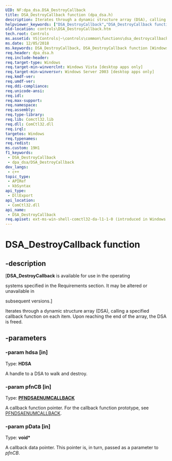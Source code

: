 ```yaml
---
UID: NF:dpa_dsa.DSA_DestroyCallback
title: DSA_DestroyCallback function (dpa_dsa.h)
description: Iterates through a dynamic structure array (DSA), calling a specified callback function on each item. Upon reaching the end of the array, the DSA is freed.
helpviewer_keywords: ["DSA_DestroyCallback","DSA_DestroyCallback function [Windows Controls]","_win32_DSA_DestroyCallback","_win32_DSA_DestroyCallback_cpp","controls.DSA_DestroyCallback","controls._win32_DSA_DestroyCallback","dpa_dsa/DSA_DestroyCallback"]
old-location: controls\DSA_DestroyCallback.htm
tech.root: Controls
ms.assetid: VS|Controls|~\controls\common\functions\dsa_destroycallback.htm
ms.date: 12/05/2018
ms.keywords: DSA_DestroyCallback, DSA_DestroyCallback function [Windows Controls], _win32_DSA_DestroyCallback, _win32_DSA_DestroyCallback_cpp, controls.DSA_DestroyCallback, controls._win32_DSA_DestroyCallback, dpa_dsa/DSA_DestroyCallback
req.header: dpa_dsa.h
req.include-header: 
req.target-type: Windows
req.target-min-winverclnt: Windows Vista [desktop apps only]
req.target-min-winversvr: Windows Server 2003 [desktop apps only]
req.kmdf-ver: 
req.umdf-ver: 
req.ddi-compliance: 
req.unicode-ansi: 
req.idl: 
req.max-support: 
req.namespace: 
req.assembly: 
req.type-library: 
req.lib: Comctl32.lib
req.dll: ComCtl32.dll
req.irql: 
targetos: Windows
req.typenames: 
req.redist: 
ms.custom: 19H1
f1_keywords:
 - DSA_DestroyCallback
 - dpa_dsa/DSA_DestroyCallback
dev_langs:
 - c++
topic_type:
 - APIRef
 - kbSyntax
api_type:
 - DllExport
api_location:
 - ComCtl32.dll
api_name:
 - DSA_DestroyCallback
req.apiset: ext-ms-win-shell-comctl32-da-l1-1-0 (introduced in Windows 10, version 10.0.14393)
---
```


# DSA_DestroyCallback function


## -description

<p class="CCE_Message">[<b>DSA_DestroyCallback</b> is available for use in the operating 

systems specified in the Requirements section. It may be altered or unavailable in 

subsequent versions.]

Iterates through a dynamic structure array (DSA), calling a specified callback function on each item. Upon reaching the end of the array, the DSA is freed.

## -parameters

### -param hdsa [in]

Type: <b>HDSA</b>

A handle to a DSA to walk and destroy.

### -param pfnCB [in]

Type: <b><a href="/windows/desktop/api/dpa_dsa/nc-dpa_dsa-pfndaenumcallback">PFNDSAENUMCALLBACK</a></b>

A callback function pointer. For the callback function prototype, see <a href="/windows/desktop/api/dpa_dsa/nc-dpa_dsa-pfndaenumcallback">PFNDSAENUMCALLBACK</a>.

### -param pData [in]

Type: <b>void*</b>

A callback data pointer. This pointer is, in turn, passed as a parameter to <i>pfnCB</i>.
